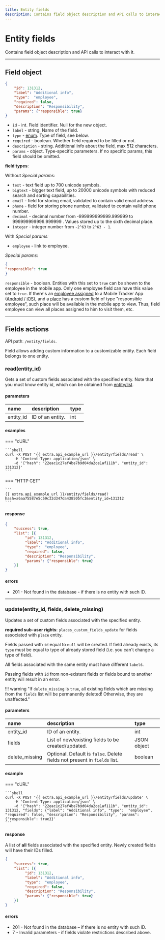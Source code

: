 ```yaml
---
title: Entity fields
description: Contains field object description and API calls to interact with it.
---
```


# Entity fields

Contains field object description and API calls to interact with it.

<hr>

## Field object

```json
{
    "id": 131312,
    "label": "Additional info", 
    "type":  "employee",
    "required": false,
    "description": "Responsibility",
    "params": {"responsible": true}
}
```

* `id` - int. Field identifier. Null for the new object.
* `label` -  string. Name of the field.
* `type` - [enum](../../../getting-started.md#data-types). Type of field, see below.
* `required` - boolean. Whether field required to be filled or not.
* `description` - string. Additional info about the field, max 512 characters.
* `params` - object. Type-specific parameters. If no specific params, this field should be omitted.

**field types**:

Without *Special params:*

* `text` - text field up to 700 unicode symbols.
* `bigtext` - bigger text field, up to 20000 unicode symbols with reduced search and sorting capabilities.
* `email` - field for storing email, validated to contain valid email address.
* `phone` - field for storing phone number, validated to contain valid phone number.
* `decimal` - decimal number from -999999999999.999999 to 999999999999.999999 . Values stored up to the sixth decimal place.
* `integer` - integer number from `-2^63` to `2^63 - 1`.

With *Special params:*

* `employee` - link to employee.

*Special params:*

```json
{
"responsible": true
}
```

`responsible` - boolean. Entities with this set to `true` can be shown to the employee in the mobile app. Only one 
employee field can have this value set to `true`.
If there's an [employee assigned](../../tracking/tracker/employee.md#assign) to a Mobile Tracker App 
([Android](https://play.google.com/store/apps/details?id=com.navixy.xgps.tracker&hl=ru) / [iOS](https://apps.apple.com/us/app/x-gps-tracker/id802887190)),
and a [place](../../field_service/place/index.md) has a custom field of type "responsible employee", 
such place will be available in the mobile app to view.
Thus, field employee can view all places assigned to him to visit them, etc.

<hr>

## Fields actions

API path: `/entity/fields`.

Field allows adding custom information to a customizable entity. Each field belongs to one entity.

### read(entity_id)

Gets a set of custom fields associated with the specified entity. Note that you must know entity id, which can be 
obtained from [entity/list](./index.md#list).

#### parameters

| name | description | type |
| :----- | :-----  | :----- |
| entity_id | ID of an entity. | int |

#### examples

=== "cURL"

    ```shell
    curl -X POST '{{ extra.api_example_url }}/entity/fields/read' \
        -H 'Content-Type: application/json' \ 
        -d '{"hash": "22eac1c27af4be7b9d04da2ce1af111b", "entity_id": 131312}'
    ```

=== "HTTP GET"

    ```
    {{ extra.api_example_url }}/entity/fields/read?hash=a6aa75587e5c59c32d347da438505fc3&entity_id=131312
    ```

#### response

```json
{
    "success": true,
    "list": [{
         "id": 131312,
         "label": "Additional info", 
         "type":  "employee",
         "required": false,
         "description": "Responsibility",
         "params": {"responsible": true}
    }]
}
```

#### errors

* 201 - Not found in the database - if there is no entity with such ID.

<hr>

### update(entity_id, fields, delete_missing)

Updates a set of custom fields associated with the specified entity.

**required sub-user rights**: `places_custom_fields_update` for fields associated with `place` entity.

Fields passed with `id` equal to `null` will be created. If field already exists, its `type` must be equal to type of
already stored field (i.e. you can't change a type of field).

All fields associated with the same entity must have different `label`s.

Passing fields with `id` from non-existent fields or fields bound to another entity will result in an error.

!!! warning "If `delete_missing` is `true`, all existing fields which are missing from the `fields` list will be permanently deleted! Otherwise, they are unaffected."

#### parameters

| name | description | type |
| :----- | :-----  | :----- |
| entity_id | ID of an entity. | int |
| fields | List of new/existing fields to be created/updated. | JSON object |
| delete_missing | Optional. Default is `false`. Delete fields not present in `fields` list. | boolean |

#### example

=== "cURL"

    ```shell
    curl -X POST '{{ extra.api_example_url }}/entity/fields/update' \
        -H 'Content-Type: application/json' \ 
        -d '{"hash": "22eac1c27af4be7b9d04da2ce1af111b", "entity_id": 131312, "fields": {"label": "Additional info", "type":  "employee", "required": false, "description": "Responsibility", "params": {"responsible": true}}'
    ```

#### response

A list of **all** fields associated with the specified entity. Newly created fields will have their IDs filled.

```json
{
    "success": true,
    "list": [{
         "id": 131312,
         "label": "Additional info", 
         "type":  "employee",
         "required": false,
         "description": "Responsibility",
         "params": {"responsible": true}
    }]
}
```

#### errors

* 201 - Not found in the database – if there is no entity with such ID.
* 7 - Invalid parameters - if fields violate restrictions described above.
